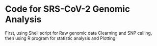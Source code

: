 # Code for SRS-CoV-2 Genomic Analysis
First, using Shell script  for Raw genomic data Clearning and SNP calling, then using R program for statistic analysis and Plotting
